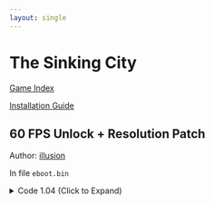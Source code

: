 ```yaml
---
layout: single
---
```


# The Sinking City

[Game Index](/patch/#ps4)

[Installation Guide](/install-instructions/)

## 60 FPS Unlock + Resolution Patch

Author: [illusion](https://twitter.com/illusion0002)

In file `eboot.bin`

<details>
<summary>Code 1.04 (Click to Expand)</summary>

{% highlight yml %}
- game: "The Sinking City"
  app_ver: "01.04"
  patch_ver: "1.0"
  name: "Resolution Patch"
  author: "illusion"
  note:
  arch: generic_orbis
  enabled: False
  patch_list:
        - [ bytes, 0x2204E3A, "48 E8 31 14 6D 00" ]
        - [ bytes, 0x2204706, "E8 76 1B 6D 00" ]
        - [ bytes, 0x28D6270, "CC 41 C7 04 8E 00 00 86 42 C4 C1 7A 10 04 8E EB 0D C7 44 21 04 55 55 85 41 C5 FA 10 61 04 C3" ]
        # Need to hardcode frametime to 16.67ms otherwise
        # Dynamic res will lock to 33.33ms
        # 00 00 86 42 # 67.0f
        # 55 55 85 41 # 16.67f
{% endhighlight %}

</details>
